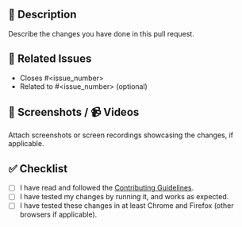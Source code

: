 ## 📝 Description
Describe the changes you have done in this pull request.

## 🔗 Related Issues
- Closes #<issue_number>
- Related to #<issue_number> (optional)

## 📸 Screenshots / 📹 Videos
Attach screenshots or screen recordings showcasing the changes, if applicable.

## ✅ Checklist
- [ ] I have read and followed the [Contributing Guidelines](https://github.com/shreyvarshney1/digitalreads/blob/master/CONTRIBUTING.md).
- [ ] I have tested my changes by running it, and works as expected.
- [ ] I have tested these changes in at least Chrome and Firefox (other browsers if applicable).